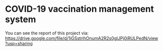 # COVID-19 vaccination management system

You can see the report of this project via: https://drive.google.com/file/d/1iGSstrihOnumA2R2s0gIJPj0iRULPedN/view?usp=sharing 
